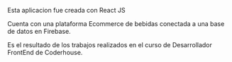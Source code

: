 Esta aplicacion fue creada con React JS

Cuenta con una plataforma Ecommerce de bebidas conectada a una base de datos en Firebase.

Es el resultado de los trabajos realizados en el curso de Desarrollador FrontEnd de Coderhouse.


